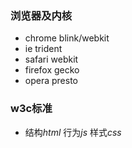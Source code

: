 ### 浏览器及内核  
* chrome blink/webkit
* ie trident
* safari webkit
* firefox gecko
* opera presto

### w3c标准
* 结构*html* 行为*js* 样式*css*